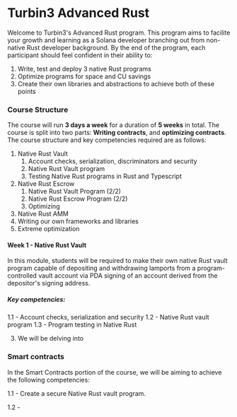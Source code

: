 # Turbin3 Advanced Rust

Welcome to Turbin3's Advanced Rust program. This program aims to facilite your growth and learning as a Solana developer branching out from non-native Rust developer background. By the end of the program, each participant should feel confident in their ability to:

1. Write, test and deploy 3 native Rust programs
2. Optimize programs for space and CU savings
3. Create their own libraries and abstractions to achieve both of these points

### Course Structure

The course will run **3 days a week** for a duration of **5 weeks** in total. The course is split into two parts: **Writing contracts**, and **optimizing contracts**. The course structure and key competencies required are as follows:

1. Native Rust Vault
   1. Account checks, serialization, discriminators and security
   2. Native Rust Vault program
   3. Testing Native Rust programs in Rust and Typescript
2. Native Rust Escrow
   1. Native Rust Vault Program (2/2)
   2. Native Rust Escrow Program (2/2)
   3. Optimizing
3. Native Rust AMM
4. Writing our own frameworks and libraries
5. Extreme optimization

#### Week 1 - Native Rust Vault

In this module, students will be required to make their own native Rust vault program capable of depositing and withdrawing lamports from a program-controlled vault account via PDA signing of an account derived from the depositor's signing address.

##### Key competencies:

1.1 - Account checks, serialization and security
1.2 - Native Rust vault program
1.3 - Program testing in Native Rust

3. We will be delving into

### Smart contracts

In the Smart Contracts portion of the course, we will be aiming to achieve the following competencies:

1.1 - Create a secure Native Rust vault program.

1.2 -